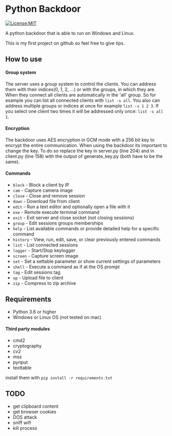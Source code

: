 # Python Backdoor
[![License:MIT](https://img.shields.io/badge/License-MIT-yellow.svg)](https://opensource.org/licenses/MIT)

A python backdoor that is able to run on Windows and Linux.

This is my first project on github so feel free to give tips.

## How to use
#### Group system
The server uses a group system to control the clients. You can address them with their indices(0, 1, 2, ...) or with the
groups, in which they are. When they connect all clients are automatically in the 'all' group. So for example you can
list all connected clients with `list -s all`. You also can address multiple groups or indices at once for example
`list -s 1 2 3`. If you select one client two times it will be addressed only once: `list -s all 1`.

#### Encryption
The backdoor uses AES encryption in GCM mode with a 256 bit key to encrypt the entire communication.
When using the backdoor its important to change the key. To do so replace the key in server.py (line 204) and in
client.py (line 158) with the output of generate_key.py (both have to be the same).

#### Commands
- `block` - Block a client by IP
- `cam` - Capture camera image
- `close` - Close and remove session
- `down` - Download file from client
- `edit` - Run a text editor and optionally open a file with it
- `exe` - Remote execute terminal command
- `exit` - Exit server and close socket (not closing sessions)
- `group` - Edit sessions groups memberships
- `help` - List available commands or provide detailed help for a specific command
- `history` - View, run, edit, save, or clear previously entered commands
- `list` - List connected sessions
- `logger` - Start/Stop keylogger
- `screen` - Capture screen image
- `set` - Set a settable parameter or show current settings of parameters
- `shell` - Execute a command as if at the OS prompt
- `tag` - Edit sessions tag
- `up` - Upload file to client
- `zip` - Compress to zip archive

## Requirements
- Python 3.6 or higher
- Windows or Linux OS (not tested on mac)

#### Third party modules
- cmd2
- cryptography
- cv2
- mss
- pynput
- texttable

install them with `pip install -r requirements.txt`

## TODO
- get clipboard content
- get browser cookies
- DOS attack
- sniff wifi
- kill process
